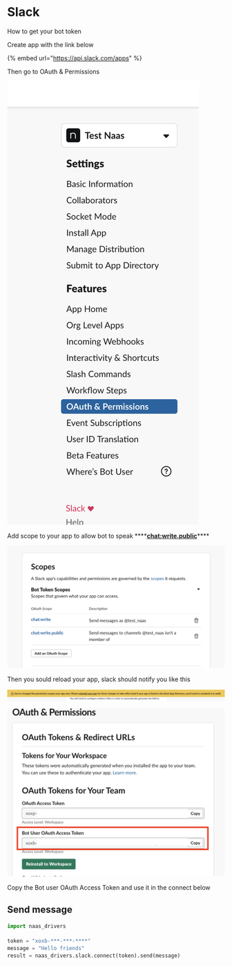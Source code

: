 # Slack

How to get your bot token

Create app with the link below

{% embed url="https://api.slack.com/apps" %}

Then go to OAuth & Permissions

![Screenshot slack](../.gitbook/assets/screenshot-2021-01-25-at-18.24.42%20%281%29.png)

Add scope to your app to allow bot to speak ****[**chat:write.public**](https://api.slack.com/scopes/chat:write.public)\*\*\*\*

![Screenshot rights](../.gitbook/assets/screenshot-2021-01-25-at-18.24.33.png)

Then you sould reload your app, slack should notify you like this

![](../.gitbook/assets/screenshot-2021-01-25-at-19.54.48.png)

![Screenshot token](../.gitbook/assets/screenshot-2021-01-25-at-19.58.42.png)

Copy the Bot user OAuth Access Token and use it in the connect below

## Send message

```python
import naas_drivers

token = "xoxb-***-***-****"
message = "Hello friends"
result = naas_drivers.slack.connect(token).send(message)
```


